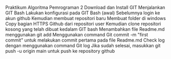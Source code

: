 Praktikum Algoritma Pemrograman 2
Download dan Install GIT
Menjalankan GIT Bash
Lakukan konfigurasi pada GIT Bash (awal)
Sebelumnya login ke akun github
Kemudian membuat repositori baru
Membuat folder di windows
Copy bagian HTTPS Github dari repositori user
Kemudian clone repositori kosong yang telah dibuat kedalam GIT bash 
Menambahkan file Readme.md menggunakan git add
Menggunakan command Git commit -m "first commit" untuk melakukan commit pertama pada file Readme.md
Check log dengan menggunakan command Git log
Jika sudah selesai, masukkan git push -u origin main untuk push ke repository github

